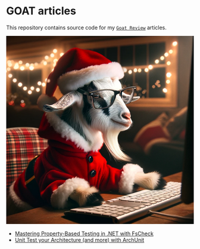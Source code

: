# GOAT articles
This repository contains source code for my [`Goat Review`](https://goatreview.com/) articles.

![Goat AOC](img/goat-aoc.webp)

- [Mastering Property-Based Testing in .NET with FsCheck](https://goatreview.com/property-based-testing-fscheck/)
- [Unit Test your Architecture (and more) with ArchUnit](https://goatreview.com/unit-test-architecture-with-archunit/)
